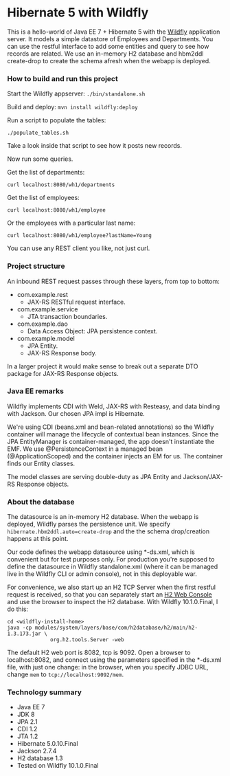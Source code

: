 # Hibernate 5 with Wildfly

This is a hello-world of Java EE 7 + Hibernate 5 with the [Wildfly](http://wildfly.org/) application server.
It models a simple datastore of Employees and Departments.  You can use the restful interface to
add some entities and query to see how records are related.  We use an in-memory H2 database and
hbm2ddl create-drop to create the schema afresh when the webapp is deployed.

### How to build and run this project

Start the Wildfly appserver: `./bin/standalone.sh`

Build and deploy: `mvn install wildfly:deploy`

Run a script to populate the tables:
```
./populate_tables.sh
```
Take a look inside that script to see how it posts new records.

Now run some queries.

Get the list of departments:
```
curl localhost:8080/wh1/departments
```

Get the list of employees:
```
curl localhost:8080/wh1/employee
```

Or the employees with a particular last name:
```
curl localhost:8080/wh1/employee?lastName=Young
```
You can use any REST client you like, not just curl.

### Project structure

An inbound REST request passes through these layers, from top to bottom:

* com.example.rest
    * JAX-RS RESTful request interface.
* com.example.service
    * JTA transaction boundaries.
* com.example.dao
    * Data Access Object: JPA persistence context.
* com.example.model
    * JPA Entity.
    * JAX-RS Response body.

In a larger project it would make sense to break out a separate DTO package for JAX-RS Response objects.

### Java EE remarks

Wildfly implements CDI with Weld, JAX-RS with Resteasy, and data binding with Jackson.  Our chosen JPA impl is
Hibernate.

We're using CDI (beans.xml and bean-related annotations) so the Wildfly container will manage the lifecycle
of contextual bean instances.  Since the JPA EntityManager is container-managed, the app doesn't instantiate
the EMF. We use @PersistenceContext in a managed bean (@ApplicationScoped) and the container injects
an EM for us.  The container finds our Entity classes.

The model classes are serving double-duty as JPA Entity and Jackson/JAX-RS Response objects.

### About the database 

The datasource is an in-memory H2 database.  When the webapp is deployed, Wildfly parses the persistence
unit.  We specify `hibernate.hbm2ddl.auto=create-drop` and the the schema drop/creation happens at this
point.

Our code defines the webapp datasource using *-ds.xml, which is convenient but for test purposes only.
For production you're supposed to define the datasource in Wildfly standalone.xml (where it can
be managed live in the Wildfly CLI or admin console), not in this deployable war.

For convenience, we also start up an H2 TCP Server when the first restful request is received, so that you
can separately start an [H2 Web Console](http://www.h2database.com/html/quickstart.html#h2_console) and use
the browser to inspect the H2 database.  With Wildfly 10.1.0.Final, I do this:

```
cd <wildfly-install-home>
java -cp modules/system/layers/base/com/h2database/h2/main/h2-1.3.173.jar \
              org.h2.tools.Server -web
```
The default H2 web port is 8082, tcp is 9092.  Open a browser to localhost:8082, and connect using the parameters
specified in the *-ds.xml file, with just one change: in the browser, when you specify JDBC URL, change `mem` to
`tcp://localhost:9092/mem`.


### Technology summary

* Java EE 7
* JDK 8
* JPA 2.1
* CDI 1.2
* JTA 1.2
* Hibernate 5.0.10.Final
* Jackson 2.7.4
* H2 database 1.3
* Tested on Wildfly 10.1.0.Final

